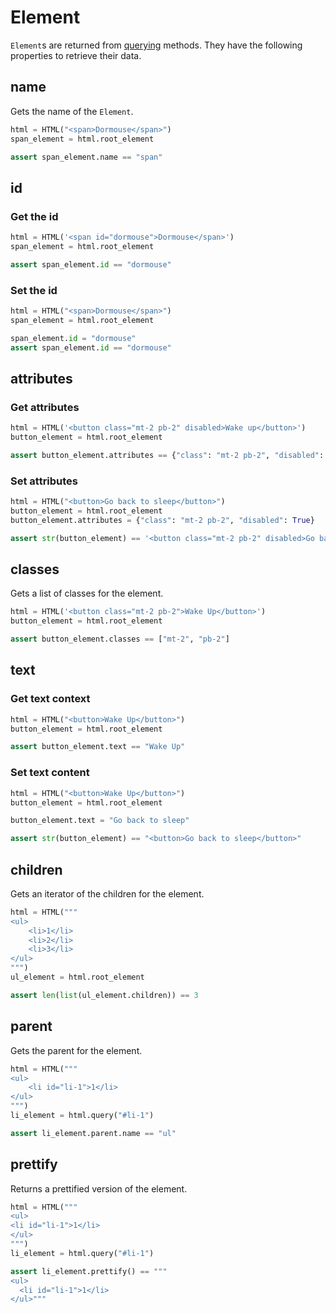 # Element

`Element`s are returned from [querying](querying.md) methods. They have the following properties to retrieve their data.

## name

Gets the name of the `Element`.

```python
html = HTML("<span>Dormouse</span>")
span_element = html.root_element

assert span_element.name == "span"
```

## id

### Get the id

```python
html = HTML('<span id="dormouse">Dormouse</span>')
span_element = html.root_element

assert span_element.id == "dormouse"
```

### Set the id

```python
html = HTML("<span>Dormouse</span>")
span_element = html.root_element

span_element.id = "dormouse"
assert span_element.id == "dormouse"
```

## attributes

### Get attributes

```python
html = HTML('<button class="mt-2 pb-2" disabled>Wake up</button>')
button_element = html.root_element

assert button_element.attributes == {"class": "mt-2 pb-2", "disabled": True}
```

### Set attributes

```python
html = HTML("<button>Go back to sleep</button>")
button_element = html.root_element
button_element.attributes = {"class": "mt-2 pb-2", "disabled": True}

assert str(button_element) == '<button class="mt-2 pb-2" disabled>Go back to sleep</button>'
```

## classes

Gets a list of classes for the element.

```python
html = HTML('<button class="mt-2 pb-2">Wake Up</button>')
button_element = html.root_element

assert button_element.classes == ["mt-2", "pb-2"]
```

## text

### Get text context

```python
html = HTML("<button>Wake Up</button>")
button_element = html.root_element

assert button_element.text == "Wake Up"
```

### Set text content

```python
html = HTML("<button>Wake Up</button>")
button_element = html.root_element

button_element.text = "Go back to sleep"

assert str(button_element) == "<button>Go back to sleep</button>"
```

## children

Gets an iterator of the children for the element.

```python
html = HTML("""
<ul>
    <li>1</li>
    <li>2</li>
    <li>3</li>
</ul>
""")
ul_element = html.root_element

assert len(list(ul_element.children)) == 3
```

## parent

Gets the parent for the element.

```python
html = HTML("""
<ul>
    <li id="li-1">1</li>
</ul>
""")
li_element = html.query("#li-1")

assert li_element.parent.name == "ul"
```

## prettify

Returns a prettified version of the element.

```python
html = HTML("""
<ul>
<li id="li-1">1</li>
</ul>
""")
li_element = html.query("#li-1")

assert li_element.prettify() == """
<ul>
  <li id="li-1">1</li>
</ul>"""
```
